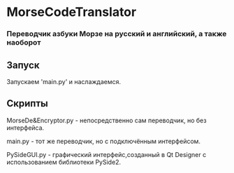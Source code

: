 # MorseCodeTranslator

### Переводчик азбуки Морзе на русский и английский, а также наоборот

## Запуск

Запускаем 'main.py' и наслаждаемся.

## Скрипты
MorseDe&Encryptor.py - непосредственно сам переводчик, но без интерфейса.

main.py - тот же переводчик, но с подключённым интерфейсом.

PySideGUI.py - графический интерфейс,созданный в Qt Designer с использованием библиотеки PySide2.

